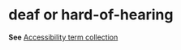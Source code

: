 # deaf or hard-of-hearing

**See** [Accessibility term collection](../term-collections/accessibility-terms.md)

